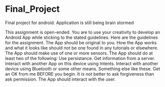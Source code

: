 # Final_Project
Final project for android. Application is still being brain stormed 

This assignment is open-ended. You are to use your creativity to develop an Android App while sticking to the stated guidelines. Here are the guidelines for the assignment.
The App should be original to you. How the App works and what it looks like should not be one found in any tutorials or elsewhere.
The App should make use of one or more sensors.
The App should do at least two of the following:
Use persistance.
Get information from a server.
Interact with another App on this device using Intents.
Interact with another device using Bluetooth or some other means.
Something else like these. Get an OK from me BEFORE you begin. 
It is not better to ask forgiveness than ask permission.
The App should interact with the user.
